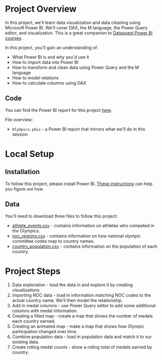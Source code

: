 # Project Overview

In this project, we'll learn data visualization and data cleaning using Microsoft Power BI.  We'll cover DAX, the M language, the Power Query editor, and visualization.  This is a great companion to [Dataquest Power BI courses](https://www.dataquest.io/path/analyzing-data-with-microsoft-power-bi-skill-path/).

In this project, you'll gain an understanding of:

* What Power BI is and why you'd use it
* How to import data into Power BI
* How to transform and clean data using Power Query and the M language
* How to model relations
* How to calculate columns using DAX

## Code

You can find the Power BI report for this project [here](https://github.com/dataquestio/project-walkthroughs/tree/master/olympics).

File overview:

* `Olympics.pbix` - a Power BI report that mirrors what we'll do in this session

# Local Setup

## Installation

To follow this project, please install Power BI.  [These instructions](https://docs.microsoft.com/en-us/power-bi/fundamentals/desktop-get-the-desktop) can help you figure out how.

## Data

You'll need to download three files to follow this project:

* [athlete_events.csv](https://drive.google.com/uc?export=download&id=1Ah4wOyNFMGREq8Yw_Jbv7u2CeI_6tpn5) - contains information on athletes who competed in the Olympics.
* [noc_regions.csv](https://drive.google.com/uc?export=download&id=1aqSmdHo3perJtdduTzCLMB6W5h_KdsOd) - contains information on how national olympic committee codes map to country names.
* [country_population.csv](https://drive.google.com/uc?export=download&id=1jYxLnVMtPdnh3pmJW3OEs6YEk3uTCl1h) - contains information on the population of each country.

# Project Steps

1. Data exploration - load the data in and explore it by creating visualizations
2. Importing NOC data - load in information matching NOC codes to the actual country name.  We'll then model the relationship.
3. Add in medal columns - use Power Query editor to add some additional columns with medal information.
4. Creating a filled map - create a map that shows the number of medals each country earned.
5. Creating an animated map - make a map that shows how Olympic participation changed over time.
6. Combine population data - load in population data and match it to our existing data.
7. Create rolling medal counts - show a rolling total of medals earned by country.

